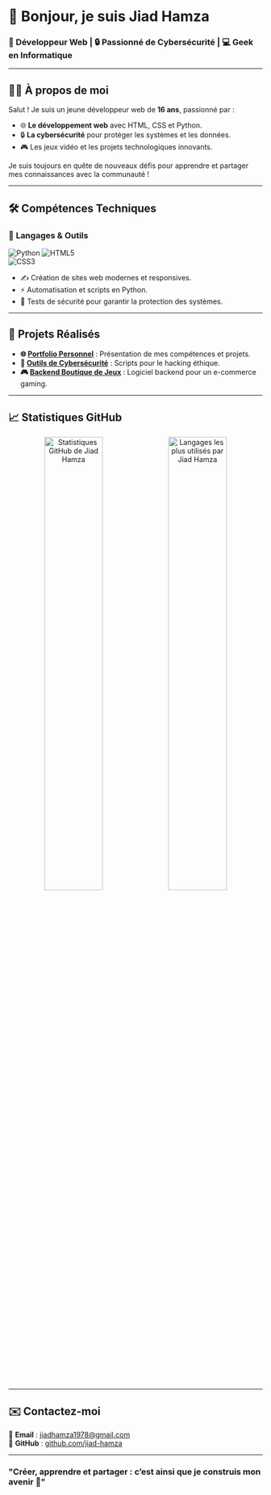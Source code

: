 # 👋 Bonjour, je suis **Jiad Hamza**  

### 🚀 Développeur Web | 🔒 Passionné de Cybersécurité | 💻 Geek en Informatique  

---

## 👨‍💻 À propos de moi  
Salut ! Je suis un jeune développeur web de **16 ans**, passionné par :  
- 🌐 **Le développement web** avec HTML, CSS et Python.  
- 🔒 **La cybersécurité** pour protéger les systèmes et les données.  
- 🎮 Les jeux vidéo et les projets technologiques innovants.  

Je suis toujours en quête de nouveaux défis pour apprendre et partager mes connaissances avec la communauté !

---

## 🛠️ Compétences Techniques  
### 🔧 **Langages & Outils**  
![Python](https://img.shields.io/badge/-Python-3776AB?logo=python&logoColor=white&style=flat-square)
![HTML5](https://img.shields.io/badge/-HTML5-E34F26?logo=html5&logoColor=white&style=flat-square)  
![CSS3](https://img.shields.io/badge/-CSS3-1572B6?logo=css3&logoColor=white&style=flat-square)  

- ✍️ Création de sites web modernes et responsives.  
- ⚡ Automatisation et scripts en Python.  
- 🔑 Tests de sécurité pour garantir la protection des systèmes.  

---

## 🌟 Projets Réalisés  
- **🌐 [Portfolio Personnel](https://github.com/jiad-hamza/portfolio)** : Présentation de mes compétences et projets.  
- **🔑 [Outils de Cybersécurité](https://github.com/jiad-hamza/cyber-tools)** : Scripts pour le hacking éthique.  
- **🎮 [Backend Boutique de Jeux](http://jeuxcrack.kesug.com/)** : Logiciel backend pour un e-commerce gaming.  

---

## 📈 Statistiques GitHub  
<div align="center">  
  <img src="https://github-readme-stats.vercel.app/api?username=jiad-hamza&show_icons=true&theme=radical" alt="Statistiques GitHub de Jiad Hamza" width="48%">  
  <img src="https://github-readme-stats.vercel.app/api/top-langs/?username=jiad-hamza&layout=compact&theme=radical" alt="Langages les plus utilisés par Jiad Hamza" width="48%">  
</div>  

---

## ✉️ Contactez-moi  
💌 **Email** : [jiadhamza1978@gmail.com](mailto:jiadhamza63@gmail.com)  
📂 **GitHub** : [github.com/jiad-hamza](https://github.com/jiad-hamza)  

---

### "Créer, apprendre et partager : c’est ainsi que je construis mon avenir 🚀"
